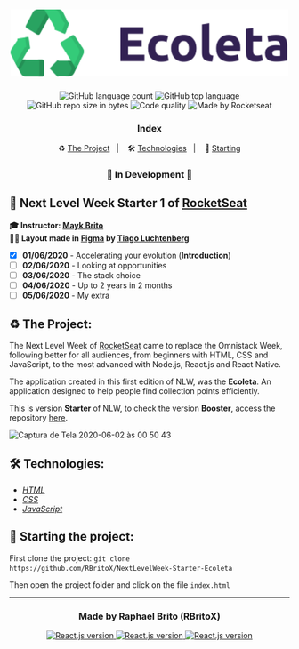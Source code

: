<h1 align="center">
  <img src="./assets/logo.svg" alt="Ecoleta" width="500">
</h1>

<p align="center">
  <img alt="GitHub language count" src="https://img.shields.io/github/languages/count/rbritox/nextlevelweek-starter-ecoleta?color=yellow">

  <img alt="GitHub top language" src="https://img.shields.io/github/languages/top/rbritox/nextlevelweek-starter-ecoleta?color=yellow">

  <img alt="GitHub repo size in bytes" src="https://img.shields.io/github/repo-size/rbritox/nextlevelweek-starter-ecoleta?color=yellow">

  <img alt="Code quality" src="https://api.codacy.com/project/badge/Grade/45ac7042be6941f0be6cf27d7168a1af">
  
  <img alt="Made by Rocketseat" src="https://img.shields.io/github/license/rbritox/nextlevelweek-starter-ecoleta">
</p>


<h3 align="center">
  Index
</h3>

<p align="center">
  ♻️ <a href="#%EF%B8%8F-the-project">The Project</a>&nbsp;&nbsp;&nbsp;|&nbsp;&nbsp;&nbsp;
  🛠 <a href="#-technologies">Technologies</a>&nbsp;&nbsp;&nbsp;|&nbsp;&nbsp;&nbsp;
  🏁 <a href="#-starting-the-project">Starting</a>
</p>

<h3 align="center">
  🚧 In Development 🚧
</h3>

## 🚀 Next Level Week Starter 1 of [RocketSeat](https://rocketseat.com.br/)

**🎓 Instructor: [Mayk Brito](https://www.linkedin.com/in/maykbrito/)**<br>
**✍🏼 Layout made in [Figma](https://www.figma.com/file/1SxgOMojOB2zYT0Mdk28lB/Ecoleta?node-id=1%3A9) by [Tiago Luchtenberg](https://www.linkedin.com/in/tiago-luchtenberg-0b9a3b97/)**<br>

- [X] **01/06/2020** - Accelerating your evolution (**Introduction**)
- [ ] **02/06/2020** - Looking at opportunities
- [ ] **03/06/2020** - The stack choice
- [ ] **04/06/2020** - Up to 2 years in 2 months
- [ ] **05/06/2020** - My extra

## ♻️ The Project:

The Next Level Week of [RocketSeat](https://rocketseat.com.br/) came to replace the Omnistack Week, following better for all audiences, from beginners with HTML, CSS and JavaScript, to the most advanced with Node.js, React.js and React Native.<br>

The application created in this first edition of NLW, was the **Ecoleta**. An application designed to help people find collection points efficiently.

This is version **Starter** of NLW, to check the version **Booster**, access the repository <a href="https://github.com/RBritoX/NextLevelWeek-Booster-Ecoleta">here</a>.

![Captura de Tela 2020-06-02 às 00 50 43](https://user-images.githubusercontent.com/34657005/83478044-33754200-a46b-11ea-8ebb-0816ed7b2de8.png)

## 🛠 Technologies:

- *[HTML](https://developer.mozilla.org/pt-BR/docs/Web/HTML)*
- *[CSS](https://developer.mozilla.org/pt-BR/docs/Web/CSS)*
- *[JavaScript](https://developer.mozilla.org/pt-BR/docs/Web/JavaScript)*

## 🏁 Starting the project:

First clone the project: `git clone https://github.com/RBritoX/NextLevelWeek-Starter-Ecoleta`

Then open the project folder and click on the file `index.html`

---

<h3 align="center">
  Made by Raphael Brito (RBritoX)
</h3>

<p align="center">
  <a href="https://www.linkedin.com/in/raphaellbrito/">
    <img alt="React.js version" src="https://img.shields.io/badge/LinkedIn-raphaellbrito-0e76a8?style=flat&logoColor=white&logo=linkedin">
  </a>
  <a href="https://www.facebook.com/RaphaBrito">
    <img alt="React.js version" src="https://img.shields.io/badge/Facebook-RaphaBrito-1778F2?style=flat&logoColor=white&logo=facebook">
  </a>
  <a href="https://www.instagram.com/raphaellbrito/">
    <img alt="React.js version" src="https://img.shields.io/badge/Instagram-@raphaellbrito-833AB4?style=flat&logoColor=white&logo=instagram">
  </a>
</p>
